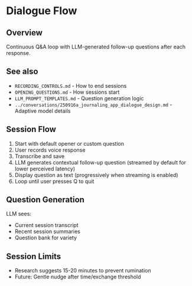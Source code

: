 # Dialogue Flow

## Overview

Continuous Q&A loop with LLM-generated follow-up questions after each response.

## See also

- `RECORDING_CONTROLS.md` - How to end sessions
- `OPENING_QUESTIONS.md` - How sessions start
- `LLM_PROMPT_TEMPLATES.md` - Question generation logic
- `../conversations/250916a_journaling_app_dialogue_design.md` - Adaptive model details

## Session Flow

1. Start with default opener or custom question
2. User records voice response
3. Transcribe and save
4. LLM generates contextual follow-up question (streamed by default for lower perceived latency)
5. Display question as text (progressively when streaming is enabled)
6. Loop until user presses Q to quit

## Question Generation

LLM sees:
- Current session transcript
- Recent session summaries
- Question bank for variety

## Session Limits

- Research suggests 15-20 minutes to prevent rumination
- Future: Gentle nudge after time/exchange threshold